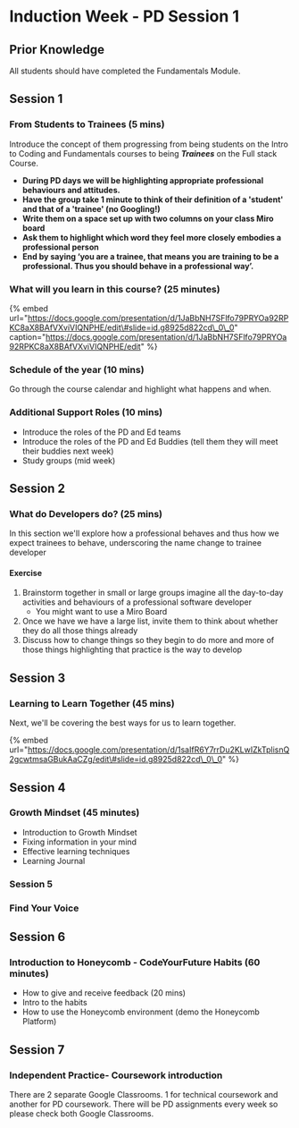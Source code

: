 # Induction Week - PD Session 1

## Prior Knowledge

All students should have completed the Fundamentals Module.

## Session 1

### From Students to Trainees \(5 mins\)

Introduce the concept of them progressing from being students on the Intro to Coding and Fundamentals courses to being _**Trainees**_ on the Full stack Course. 

* **During PD days we will be highlighting appropriate professional behaviours and attitudes.** 
* **Have the group take 1 minute to think of their definition of a 'student' and that of a 'trainee' \(no Googling!\)** 
* **Write them on a space set up with two columns on your class Miro board**
* **Ask them to highlight which word they feel more closely embodies a professional person**
* **End by saying ‘you are a trainee, that means you are training to be a professional. Thus you should behave in a professional way’.**

### What will you learn in this course? \(25 minutes\)

{% embed url="https://docs.google.com/presentation/d/1JaBbNH7SFlfo79PRYOa92RPKC8aX8BAfVXviVIQNPHE/edit\#slide=id.g8925d822cd\_0\_0" caption="https://docs.google.com/presentation/d/1JaBbNH7SFlfo79PRYOa92RPKC8aX8BAfVXviVIQNPHE/edit" %}

### Schedule of the year \(10 mins\)

Go through the course calendar and highlight what happens and when.

### Additional Support Roles \(10 mins\)

* Introduce the roles of the PD and Ed teams 
* Introduce the roles of the PD and Ed Buddies \(tell them they will meet their buddies next week\)
* Study groups \(mid week\)

## Session 2 

### What do Developers do?  \(25 mins\)

In this section we'll explore how a professional behaves and thus how we expect trainees to behave, underscoring the name change to trainee developer

#### Exercise

1. Brainstorm together in small or large groups imagine all the day-to-day activities and behaviours of a professional software developer
   * You might want to use a Miro Board
2. Once we have we have a large list, invite them to think about whether they do all those things already
3. Discuss how to change things so they begin to do more and more of those things highlighting that practice is the way to develop

## Session 3 

### Learning to Learn Together \(45 mins\)

Next, we'll be covering the best ways for us to learn together. 

{% embed url="https://docs.google.com/presentation/d/1saIfR6Y7rrDu2KLwIZkTplisnQ2gcwtmsaGBukAaCZg/edit\#slide=id.g8925d822cd\_0\_0" %}



## Session 4 

### Growth Mindset \(45 minutes\)

* Introduction to Growth Mindset 
* Fixing information in your mind
* Effective learning techniques
* Learning Journal

### Session 5 

### Find Your Voice 

## Session 6

### Introduction to Honeycomb - CodeYourFuture Habits \(60 minutes\)

* How to give and receive feedback \(20 mins\)
* Intro to the habits 
* How to use the Honeycomb environment \(demo the Honeycomb Platform\)

## Session 7 

### Independent Practice- Coursework introduction 

There are 2 separate Google Classrooms. 1 for technical coursework and another for PD coursework. There will be PD assignments every week so please check both Google Classrooms. 




